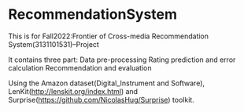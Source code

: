 # RecommendationSystem
This is for Fall2022:Frontier of Cross-media Recommendation System(3131101531)–Project 

It contains three part:
Data pre-processing
Rating prediction and error calculation
Recommendation and evaluation

Using the Amazon dataset(Digital_Instrument and Software), LenKit(http://lenskit.org/index.html)  and Surprise(https://github.com/NicolasHug/Surprise) toolkit.

